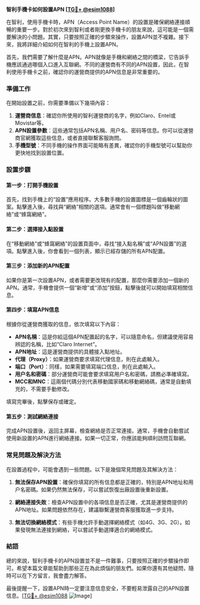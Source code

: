 **智利手機卡如何設置APN [[TG💪+ @esim1088](https://t.me/s/esim1088)]**

在智利，使用手機卡時，APN（Access Point Name）的設置是確保網絡連接順暢的重要一步。對於初次來到智利或者剛更換手機卡的朋友來說，這可能是一個需要解決的小問題。其實，只要按照正確的步驟來操作，設置APN並不複雜。接下來，我將詳細介紹如何在智利的手機上設置APN。

首先，我們需要了解什麼是APN。APN就像是手機和網絡之間的橋梁，它告訴手機應該通過哪個入口進入互聯網。不同的運營商有不同的APN設置，因此，在智利使用手機卡之前，確認你的運營商提供的APN信息是非常重要的。

### **準備工作**

在開始設置之前，你需要準備以下幾項內容：

1. **運營商信息**：確認你所使用的智利運營商的名字，例如Claro、Entel或Movistar等。
2. **APN設置參數**：這些通常包括APN名稱、用户名、密码等信息。你可以從運營商官網獲取這些信息，或者直接聯繫客服詢問。
3. **手機型號**：不同手機的操作界面可能略有差異，確認你的手機型號可以幫助你更快地找到設置位置。

### **設置步驟**

#### **第一步：打開手機設置**
首先，找到手機上的“設置”應用程序。大多數手機的設置圖標是一個齒輪狀的圖案。點擊進入後，尋找與“網絡”相關的選項。通常會有一個標題叫做“移動網絡”或“蜂窩網絡”。

#### **第二步：選擇接入點設置**
在“移動網絡”或“蜂窩網絡”的設置頁面中，尋找“接入點名稱”或“APN設置”的選項。點擊進入後，你會看到一個列表，顯示已經存儲的所有APN配置。

#### **第三步：添加新的APN配置**
如果你是第一次設置APN，或者需要更改現有的配置，那麼你需要添加一個新的APN。通常，手機會提供一個“新增”或“添加”按鈕，點擊後就可以開始填寫相關信息。

#### **第四步：填寫APN信息**
根據你從運營商獲取的信息，依次填寫以下內容：

- **APN名稱**：這是你給這個APN配置起的名字，可以隨意命名，但建議使用容易辨認的名稱，比如“Claro Internet”。
- **APN地址**：這是運營商提供的具體接入點地址。
- **代理（Proxy）**：如果運營商要求填寫代理信息，則在此處輸入。
- **端口（Port）**：同樣，如果需要填寫端口信息，則在此處輸入。
- **用户名和密碼**：部分運營商可能會要求填寫用户名和密碼，請務必準確填寫。
- **MCC和MNC**：這兩個代碼分別代表移動國家碼和移動網絡碼，通常是自動填充的，不需要手動修改。

填寫完畢後，點擊保存或確定。

#### **第五步：測試網絡連接**
完成APN設置後，返回主屏幕，檢查網絡是否正常連接。通常，手機會自動嘗試使用新設置的APN進行網絡連接。如果一切正常，你應該能夠順利訪問互聯網。

### **常見問題及解決方法**

在設置過程中，可能會遇到一些問題。以下是幾個常見問題及其解決方法：

1. **無法保存APN設置**：確保你填寫的所有信息都是正確的，特別是APN地址和用户名密碼。如果仍然無法保存，可以嘗試恢復出廠設置後重新設置。
   
2. **網絡連接失敗**：檢查APN設置中的各項信息是否正確，尤其是運營商提供的APN地址。如果問題依然存在，建議聯繫運營商客服獲取進一步支持。

3. **無法切換網絡模式**：有些手機允許手動選擇網絡模式（如4G、3G、2G）。如果發現無法連接到網絡，可以嘗試手動選擇適合的網絡模式。

### **結語**

總的來說，智利手機卡的APN設置並不是一件難事，只要按照正確的步驟操作即可。希望本篇文章能幫助到那些正在為此煩惱的朋友們。如果你還有其他疑問，隨時可以在下方留言，我會盡力解答。

最後提醒一下，設置APN時一定要注意信息安全，不要輕易泄露自己的APN設置信息。[[TG💪+ @esim1088](https://t.me/s/esim1088) ![Image](https://i.postimg.cc/4NQfJmqS/Snipaste-2025-05-13-00-14-12.png)]